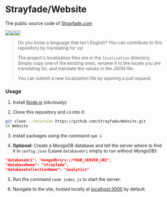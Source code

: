 # Strayfade/Website

The public source code of [Strayfade.com](https://strayfade.com)

<img src="https://img.shields.io/badge/MongoDB-%2347A24800?style=for-the-badge&logo=MongoDB&logoColor=%23FFF"><img src="https://img.shields.io/badge/Express-%231c1c1c00?style=for-the-badge&logo=Express&logoColor=%23FFF"><img src="https://img.shields.io/badge/Node.js-%2333993300?style=for-the-badge&logo=Node.js&logoColor=%23FFF">

> Do you know a language that isn't English? You can contribute to this repository by translating for us!
>
> The project's localization files are in the `localization` directory. Simply copy one of the existing ones, rename it to the locale you are translating for, and translate the values in the JSON file. 
>
> You can submit a new localization file by opening a pull request.

### Usage

1. Install [Node.js](https://nodejs.org/en/download/) (obviously)

2. Clone this repository and `cd` into it:
```Bash
git clone --recursive https://github.com/Strayfade/Website.git
cd Website
```

3. Install packages using the command `npm i`

4. **Optional:** Create a MongoDB database and tell the server where to find it in `config.json` 
(Leave `databaseUri` empty to run without MongoDB):
```JSON
"databaseUri": "mongodb+srv://YOUR_SERVER_URI",
"databaseName": "strayfade",
"databaseCollectionName": "analytics"
```

5. Run the command `node index.js` to start the server.

6. Navigate to the site, hosted locally at [localhost:3000](http://localhost:3000) by default.